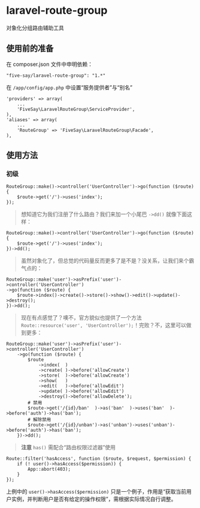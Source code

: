 laravel-route-group
===================

对象化分组路由辅助工具

## 使用前的准备

在 composer.json 文件中申明依赖：

    "five-say/laravel-route-group": "1.*"

在 `/app/config/app.php` 中设置“服务提供者”与“别名”

    'providers' => array(
        ...
        'FiveSay\LaravelRouteGroup\ServiceProvider',
    ),
    'aliases' => array(
        ...
        'RouteGroup' => 'FiveSay\LaravelRouteGroup\Facade',
    ),

## 使用方法

### 初级

    RouteGroup::make()->controller('UserController')->go(function ($route) {
        $route->get('/')->uses('index');
    });

> 想知道它为我们注册了什么路由？我们来加一个小尾巴 `->dd()` 就像下面这样：

    RouteGroup::make()->controller('UserController')->go(function ($route) {
        $route->get('/')->uses('index');
    })->dd();

> 虽然对象化了，但总觉的代码量反而更多了是不是？没关系，让我们来个霸气点的：

    RouteGroup::make('user')->asPrefix('user')->controller('UserController')
    ->go(function ($route) {
        $route->index()->create()->store()->show()->edit()->update()->destroy();
    })->dd();

> 现在有点感觉了？噢不，官方貌似也提供了一个方法 `Route::resource('user', 'UserController');`！完败？不，这里可以做到更多：

    RouteGroup::make('user')->asPrefix('user')->controller('UserController')
        ->go(function ($route) {
            $route
                ->index(  )
                ->create( )->before('allowCreate')
                ->store(  )->before('allowCreate')
                ->show(   )
                ->edit(   )->before('allowEdit')
                ->update( )->before('allowEdit')
                ->destroy()->before('allowDelete');
            # 禁用
            $route->get('/{id}/ban'  )->as('ban'  )->uses('ban'  )->before('auth')->has('ban');
            # 解除禁用
            $route->get('/{id}/unban')->as('unban')->uses('unban')->before('auth')->has('ban');
        })->dd();

> **注意** `has()` 需配合“路由权限过滤器”使用

    Route::filter('hasAccess', function ($route, $request, $permission) {
        if (! user()->hasAccess($permission)) {
            App::abort(403);
        }
    });

上例中的 `user()->hasAccess($permission)` 只是一个例子，作用是“获取当前用户实例，并判断用户是否有给定的操作权限”，需根据实际情况自行调整。